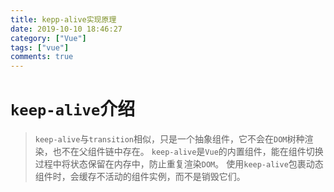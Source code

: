 ```yaml
---
title: kepp-alive实现原理
date: 2019-10-10 18:46:27
category: ["Vue"]
tags: ["vue"]
comments: true
---
```


# `keep-alive`介绍 #

> `keep-alive`与`transition`相似，只是一个抽象组件，它不会在`DOM`树种渲染，也不在父组件链中存在。
> `keep-alive`是`Vue`的内置组件，能在组件切换过程中将状态保留在内存中，防止重复渲染`DOM`。
> 使用`keep-alive`包裹动态组件时，会缓存不活动的组件实例，而不是销毁它们。

<!--more-->
